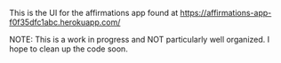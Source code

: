 This is the UI for the affirmations app found at https://affirmations-app-f0f35dfc1abc.herokuapp.com/

NOTE: This is a work in progress and NOT particularly well organized. I hope to clean up the code soon.
